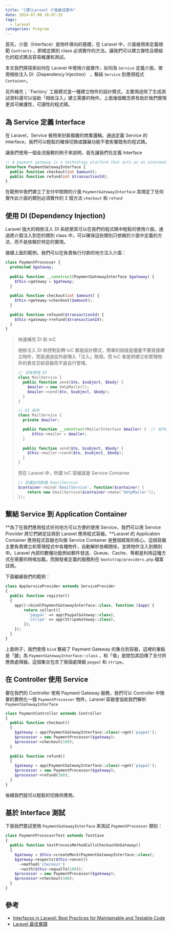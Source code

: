 ```yaml
---
title: "[譯]Laravel 介面最佳實作"
date: 2024-07-08 16:07:15
tags:
  - laravel
categories: Program
---
```


首先，介面（Interface）是物件導向的基礎，在 Laravel 中，介面被用來定義規範 `Contracts` ，即規定類別 class 必須實作的方法。讓我們可以建立彈性且模組化的程式碼且容易維護和測試。

本文我們將探索如何在 Laravel 中使用介面實作，如何為 `Service` 定義介面，使用相依注入 DI（Dependency Injection） ，繫結 `Service` 到應用程式 `Container`。

另外補充；``Factory` 工廠模式是一種建立物件的設計模式，主要用途除了生成測試資料還可以協助「相依注入」建立需要的物件。上面幾個概念將有助於我們實現更具可維護性，可讀性的程式碼。

<!-- more -->


## 為 Service 定義 Interface

在 Laravel，Service 被用來封裝複雜的商業邏輯。通過定義 Service 的 Interface，我們可以輕鬆的確保切換或擴展功能不會影響既有的程式碼。

讓我們使用一個金流服務的例子來說明，首先讓我們先定義 Interface

```php
// A payment gateway is a technology platform that acts as an intermediary in electronic financial transactions.
interface PaymentGetewayInterface {
  public function checkout(int $amount);
  public function refund(int $transactionId);
}
```

在範例中我們建立了支付中間商的介面 `PaymentGatewayInterface` 其規定了任何實作此介面的類別必須實作的 2 個方法 `checkout` 和 `refund`



## 使用 DI (Dependency Injection)

Laravel 強大的相依注入 DI 系統使其可以在我們的程式碼中輕鬆的使用介面。通過將介面注入到您的類別 class 中，可以確保這些類別只依賴於介面中定義的方法，而不是依賴於特定的實現。

接續上面的範例，我們可以在負責執行付款的地方注入介面：

```php
class PaymentProcesser {
  protected $gateway;
  
  public function __construct(PaymentGatewayInterface $gateway) {
    $this->gateway = $gateway;
  }
  
  public function checkout(int $amount) {
    $this->geteway->checkout($amount);
  }
  
  public function refound($transactionId) {
    $this->gateway->refund($transactionId);
  }
}
```

> 快速補充 DI 和 IoC
>
> 相依注入 DI 和控制反轉 IoC 都是設計模式，簡單的說就是儘量不要直接建立物件，而是通過從外部傳入「注入」取得。而 IoC 者是把建立和管理物件的責任交給容器而不是自行管理。
>
> ```php
> // 沒有使用 DI
> class MailService {
>   public function send($to, $subject, $body) {
>     $mailer = new SmtpMailer();
>     $mailer->send($to, $subject, $body);
>   }
> }
> 
> // DI 版本
> class MailService {
>   private $mailer;
> 
>   public function __construct(MailerInterface $mailer) {  // 從外部注入
>       $this->mailer = $mailer;
>   }
>   
>   public function send($to, $subject, $body) {
>     $this->mailer->send($to, $subject, $body);
>   }
> }
> ```
>
> 而在 Laravel 中，所謂 IoC 容器就是 Service Container
>
> ```php
> // 定義如何創建 EmailService
> $container->bind('EmailService', function($container) {
>     return new EmailService($container->make('SmtpMailer'));
> });
> ```



## 繫結 Service 到 Application Container

**為了在我們應用程式任何地方可以方便的使用 Service，我們可以用 Service Provider 將它們綁定註冊到 Laravel 應用程式容器。**Laravel 的 Application Container 應用程式容器也叫做 Service Container 是整個框架的核心，這個容器主要負責建立和管理程式中各種物件，自動解析依賴關係，並將物件注入到類別中。Laravel 內部的數種功能例如郵件發送、Queue、Cache、等都是利用這種方式在需要的時候加載。而開發者定義的服務則在 `bootstrap/providers.php` 檔案註冊。

下面繼續我們的範例：

```php
class AppServiceProvider extends ServiceProvider
{
  public function register()
  {
    app()->bind(PaymentGatewayInterface::class, function ($app) {
      	return collect([
          'paypal' => app(PaypalGateway::class),
          'stripe' => app(StripeGateway::class),
        ]);
    });
  }
}
```

上面例子，我們使用 `bind` 繫結了 Payment Gateway 的集合到容器，這裡的重點是「鍵」為 `PaymentGatewayInterface::class` ，和「值」是閉包其回傳了支付供應商處理器。這個集合包含了兩個處理器 `paypal` 和 `stripe`。



## 在 Controller 使用 Service

要在我們的 Controller 使用 Payment Gateway 服務，我們可以 Controller 中簡單的實例化一個 `PaymentProcesser` 物件，Laravel 容器會協助我們解析 `PaymentGatewayInterface` 

```php
class PaymentController extends Controller
{
  public function checkout()
  {
    $gateway = app(PaymentGatewayInterface::class)->get('paypal');
    $processor = new PaymentProcessor($gateway);
    $processor->checkout(100);
  }
  
  public function refund()
  {
    $gateway = app(PaymentGatewayInterface::class)->get('paypal');
    $processor = new PaymentProcessor($gateway);
    $processor->refund(100);
  }
}
```

後續我們就可以輕鬆的切換供應商。



## 基於 Interface 測試

下面我們嘗試使用 `PaymentGatewayInterface` 來測試 `PaymentProcessor` 類別：

```php
class PaymentProcessorTest extends TestCase
{
  public function testProcessMethodCallsCheckoutOnGateway()
  {
    $gateway = $this->createMock(PaymentGatewayInterface::class);
    $gateway->expects($this->once())
      ->method('checkout')
      ->with($this->equalTo(100));
    $processor = new PaymentProcessor($gateway);
    $processor->checkout(100);
  }
}
```

## 參考

- [Interfaces in Laravel: Best Practices for Maintainable and Testable Code](https://dev.to/tuandp/interfaces-in-laravel-best-practices-for-maintainable-and-testable-code-24o0)
- [Laravel 最佳實踐](https://github.com/alexeymezenin/laravel-best-practices/blob/master/traditional-chinese.md#mass-assignement---%E5%A4%A7%E9%87%8F%E8%B3%A6%E5%80%BC)



